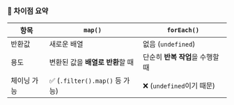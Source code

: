 <h3>🎯 차이점 요약</h3>
<table class="min-w-full">
  <thead>
    <tr>
      <th>항목</th>
      <th><code>map()</code></th>
      <th><code>forEach()</code></th>
    </tr>
  </thead>
  <tbody>
    <tr>
      <td>반환값</td>
      <td>새로운 배열</td>
      <td>없음 (<code>undefined</code>)</td>
    </tr>
    <tr>
      <td>용도</td>
      <td>변환된 값을 <strong>배열로 반환</strong>할 때</td>
      <td>단순히 <strong>반복 작업</strong>을 수행할 때</td>
    </tr>
    <tr>
      <td>체이닝 가능</td>
      <td>✅ (<code>.filter().map()</code> 등 가능)</td>
      <td>❌ (<code>undefined</code>이기 때문)</td>
    </tr>
  </tbody>
</table>
